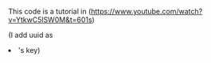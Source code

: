 This code is a tutorial in (https://www.youtube.com/watch?v=YtkwC5lSW0M&t=601s)

(I add uuid as <li>'s key)
